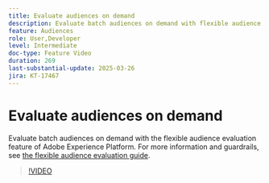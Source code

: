```yaml
---
title: Evaluate audiences on demand
description: Evaluate batch audiences on demand with flexible audience evaluation.
feature: Audiences
role: User,Developer
level: Intermediate
doc-type: Feature Video
duration: 269
last-substantial-update: 2025-03-26
jira: KT-17467
---
```


# Evaluate audiences on demand

Evaluate batch audiences on demand with the flexible audience evaluation feature of Adobe Experience Platform. For more information and guardrails, see [the flexible audience evaluation guide](https://experienceleague.adobe.com/en/docs/experience-platform/segmentation/methods/flexible-audience-evaluation).

>[!VIDEO](https://video.tv.adobe.com/v/3453640/?learn=on&enablevpops)

